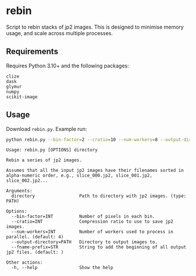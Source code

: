# rebin

Script to rebin stacks of jp2 images. This is designed to minimise memory usage, and scale across multiple processes.

## Requirements
Requires Python 3.10+ and the following packages:
```
clize
dask
glymur
numpy
scikit-image
```

## Usage

Download `rebin.py`.
Example run: 
```bash
python rebin.py --bin-factor=2 --cratio=10 --num-workers=8 --output-directory path/to/output/directory  path/to/jp2/directory
```

```
Usage: rebin.py [OPTIONS] directory

Rebin a series of jp2 images.

Assumes that all the input jp2 images have their filenames sorted in alpha-numeric order, e.g., slice_000.jp2, slice_001.jp2, slice_002.jp2...

Arguments:
  directory                 Path to directory with jp2 images. (type: PATH)

Options:
  --bin-factor=INT          Number of pixels in each bin.
  --cratio=INT              Compression ratio to use to save jp2 images.
  --num-workers=INT         Number of workers used to process in parallel. (default: 4)
  --output-directory=PATH   Directory to output images to.
  --fname-prefix=STR        String to add the beginning of all output jp2 files. (default: )

Other actions:
  -h, --help                Show the help
```
